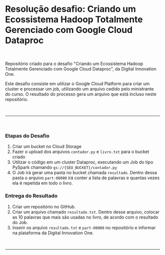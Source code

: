 # Resolução desafio: Criando um Ecossistema Hadoop Totalmente Gerenciado com Google Cloud Dataproc

<br>

Repositório criado para o desafio "Criando um Ecossistema Hadoop Totalmente Gerenciado com Google Cloud Dataproc", da Digital Innovation One.

Este desafio consiste em utilizar o Google Cloud Platform para criar um cluster e processar um job, utilizando um arquivo cedido pelo ministrante do curso. O resultado do processo gera um arquivo que está incluso neste repositório.

<br>

---

<br>

### Etapas do Desafio

1. Criar um bucket no Cloud Storage
1. Fazer o upload dos arquivos ```contador.py``` e ```livro.txt``` para o bucket criado
1. Utilizar o código em um cluster Dataproc, executando um Job do tipo PySpark chamando ```gs://{SEU_BUCKET}/contador.py```
1. O Job irá gerar uma pasta no bucket chamada ```resultado```. Dentro dessa pasta o arquivo ```part-00000``` irá conter a lista de palavras e quantas vezes ela é repetida em todo o livro.

### Entrega do Resultado

1. Criar um repositório no GitHub.
2. Criar um arquivo chamado ```resultado.txt```. Dentro desse arquivo, colocar as 10 palavras que mais são usadas no livro, de acordo com o resultado do Job.
3. Inserir os arquivo ```resultado.txt``` e ```part-00000``` no repositório e informar na plataforma da Digital Innovation One.

<br>

---